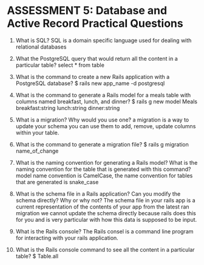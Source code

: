 # ASSESSMENT 5: Database and Active Record Practical Questions

1. What is SQL?
SQL is a domain specific language used for dealing with relational databases

2. What the PostgreSQL query that would return all the content in a particular table?
 select *
 from table

3. What is the command to create a new Rails application with a PostgreSQL database?
$ rails new app_name -d postgresql

4. What is the command to generate a Rails model for a meals table with columns named breakfast, lunch, and dinner?
$ rails g new model Meals breakfast:string lunch:string dinner:string

5. What is a migration? Why would you use one?
a migration is a way to update your schema you can use them to add, remove, update columns within your table.

6. What is the command to generate a migration file?
$ rails g migration name_of_change

7. What is the naming convention for generating a Rails model? What is the naming convention for the table that is generated with this command?
model name convention is CamelCase, the name convention for tables that are generated is snake_case

8. What is the schema file in a Rails application? Can you modify the schema directly? Why or why not?
The schema file in your rails app is a current representation of the contents of your app from the latest ran migration we cannot update the schema directly because rails does this for you and is very particular with how this data is supposed to be input.

9. What is the Rails console?
The Rails consel is a command line program for interacting with your rails application.

10. What is the Rails console command to see all the content in a particular table?
$ Table.all